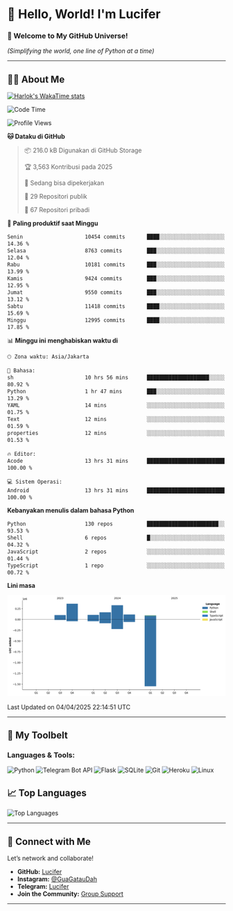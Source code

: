 # 👋 Hello, World! I'm Lucifer 

### 🚀 Welcome to My GitHub Universe!  
*(Simplifying the world, one line of Python at a time)*  

---

## 🧑‍💻 About Me


[![Harlok's WakaTime stats](https://github-readme-stats.vercel.app/api/wakatime?username=LuciferReborns)](https://github.com/jonesroot/github-readme-stats)


<!--START_SECTION:waka-->
![Code Time](http://img.shields.io/badge/Code%20Time-33%20hrs%2028%20mins-blue)

![Profile Views](http://img.shields.io/badge/Profil%20dilihat-1-blue)

**🐱 Dataku di GitHub** 

> 📦 216.0 kB Digunakan di GitHub Storage 
 > 
> 🏆 3,563 Kontribusi pada 2025
 > 
> 💼 Sedang bisa dipekerjakan
 > 
> 📜 29 Repositori publik 
 > 
> 🔑 67 Repositori pribadi 
 > 
📅 **Paling produktif saat Minggu** 

```text
Senin                    10454 commits       ████░░░░░░░░░░░░░░░░░░░░░   14.36 % 
Selasa                   8763 commits        ███░░░░░░░░░░░░░░░░░░░░░░   12.04 % 
Rabu                     10181 commits       ███░░░░░░░░░░░░░░░░░░░░░░   13.99 % 
Kamis                    9424 commits        ███░░░░░░░░░░░░░░░░░░░░░░   12.95 % 
Jumat                    9550 commits        ███░░░░░░░░░░░░░░░░░░░░░░   13.12 % 
Sabtu                    11418 commits       ████░░░░░░░░░░░░░░░░░░░░░   15.69 % 
Minggu                   12995 commits       ████░░░░░░░░░░░░░░░░░░░░░   17.85 % 
```


📊 **Minggu ini menghabiskan waktu di** 

```text
🕑︎ Zona waktu: Asia/Jakarta

💬 Bahasa: 
sh                       10 hrs 56 mins      ████████████████████░░░░░   80.92 % 
Python                   1 hr 47 mins        ███░░░░░░░░░░░░░░░░░░░░░░   13.29 % 
YAML                     14 mins             ░░░░░░░░░░░░░░░░░░░░░░░░░   01.75 % 
Text                     12 mins             ░░░░░░░░░░░░░░░░░░░░░░░░░   01.59 % 
properties               12 mins             ░░░░░░░░░░░░░░░░░░░░░░░░░   01.53 % 

🔥 Editor: 
Acode                    13 hrs 31 mins      █████████████████████████   100.00 % 

💻 Sistem Operasi: 
Android                  13 hrs 31 mins      █████████████████████████   100.00 % 
```

**Kebanyakan menulis dalam bahasa Python** 

```text
Python                   130 repos           ███████████████████████░░   93.53 % 
Shell                    6 repos             █░░░░░░░░░░░░░░░░░░░░░░░░   04.32 % 
JavaScript               2 repos             ░░░░░░░░░░░░░░░░░░░░░░░░░   01.44 % 
TypeScript               1 repo              ░░░░░░░░░░░░░░░░░░░░░░░░░   00.72 % 
```



**Lini masa**

![Lines of Code chart](https://raw.githubusercontent.com/jonesroot/jonesroot/main/assets/bar_graph.png)


 Last Updated on 04/04/2025 22:14:51 UTC
<!--END_SECTION:waka-->

---


## 🧰 My Toolbelt  

### Languages & Tools:  
![Python](https://img.shields.io/badge/-Python-3776AB?style=flat-square&logo=python&logoColor=white) ![Telegram Bot API](https://img.shields.io/badge/-Telegram%20Bot%20API-2CA5E0?style=flat-square&logo=telegram&logoColor=white) ![Flask](https://img.shields.io/badge/-Flask-000000?style=flat-square&logo=flask&logoColor=white) ![SQLite](https://img.shields.io/badge/-SQLite-003B57?style=flat-square&logo=sqlite&logoColor=white) ![Git](https://img.shields.io/badge/-Git-F05032?style=flat-square&logo=git&logoColor=white) ![Heroku](https://img.shields.io/badge/-Heroku-430098?style=flat-square&logo=heroku&logoColor=white) ![Linux](https://img.shields.io/badge/-Linux-FCC624?style=flat-square&logo=linux&logoColor=black)  


## 📈 Top Languages

![Top Languages](https://github-readme-stats.vercel.app/api/top-langs/?username=jonesroot&layout=compact&theme=tokyonight)  

---


## 🔗 Connect with Me  

Let’s network and collaborate!  
- **GitHub:** [Lucifer](https://github.com/jonesroot/jonesroot/blob/main/README.md)  
- **Instagram:** [@GuaGatauDah](https://instagram.com/guagataudah)  
- **Telegram:** [Lucifer](https://t.me/LuciferReborns)  
- **Join the Community:** [Group Support](https://t.me/GokilSupport)

---
